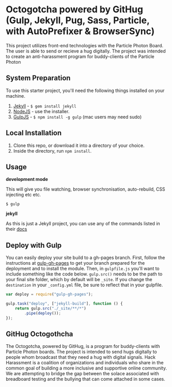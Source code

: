Octogotcha powered by GitHug (Gulp, Jekyll, Pug, Sass, Particle, with AutoPrefixer &amp; BrowserSync)
=============================

This project utilizes front-end technologies with the Particle Photon Board. The user is able to send or recieve a hug digitally. The project was intended to create an anti-harassment program for buddy-clients of the Particle Photon

## System Preparation

To use this starter project, you'll need the following things installed on your machine.

1. [Jekyll](http://jekyllrb.com/) - `$ gem install jekyll`
2. [NodeJS](http://nodejs.org) - use the installer.
3. [GulpJS](https://github.com/gulpjs/gulp) - `$ npm install -g gulp` (mac users may need sudo)

## Local Installation

1. Clone this repo, or download it into a directory of your choice.
2. Inside the directory, run `npm install`.

## Usage

**development mode**

This will give you file watching, browser synchronisation, auto-rebuild, CSS injecting etc etc.

```shell
$ gulp
```

**jekyll**

As this is just a Jekyll project, you can use any of the commands listed in their [docs](http://jekyllrb.com/docs/usage/)

## Deploy with Gulp

You can easily deploy your site build to a gh-pages branch. First, follow the instructions at [gulp-gh-pages](https://github.com/rowoot/gulp-gh-pages) to get your branch prepared for the deployment and to install the module. Then, in `gulpfile.js` you'll want to include something like the code below. `gulp.src()` needs to be the path to your final site folder, which by default will be `_site`. If you change the `destination` in your `_config.yml` file, be sure to reflect that in your gulpfile.



```javascript
var deploy = require("gulp-gh-pages");

gulp.task("deploy", ["jekyll-build"], function () {
    return gulp.src("./_site/**/*")
        .pipe(deploy());
});
```
## GitHug Octogothcha

The Octogotcha, powered by GitHug, is a program for buddy-clients with Particle Photon boards. The project is intended to send hugs digitally to people whom broadcast that they need a hug with digital signals. Hack Harassment is a coalition of organizations and individuals who share in the common goal of building a more inclusive and supportive online community. We are attempting to bridge the gap between the solace associated with breadboard testing and the bullying that can come attached in some cases. 
